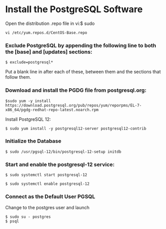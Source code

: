# Install the PostgreSQL Software

Open the distribution .repo file in vi:$ sudo 

```
vi /etc/yum.repos.d/CentOS-Base.repo
```

### Exclude PostgreSQL by appending the following line to both the [base] and [updates] sections:

```
$ exclude=postgresql*
```

Put a blank line in after each of these, between them and the sections that follow them.


### Download and install the PGDG file from postgresql.org:
 
```
$sudo yum -y install https://download.postgresql.org/pub/repos/yum/reporpms/EL-7-x86_64/pgdg-redhat-repo-latest.noarch.rpm
```

Install PostgreSQL 12:

```
$ sudo yum install -y postgresql12-server postgresql12-contrib
```

### Initialize the Database

```
$ sudo /usr/pgsql-12/bin/postgresql-12-setup initdb
```

### Start and enable the postgresql-12 service:

```
$ sudo systemctl start postgresql-12 

$ sudo systemctl enable postgresql-12

```

### Connect as the Default User PGSQL

Change to the postgres user and launch 

```
$ sudo su - postgres 
$ psql
```
